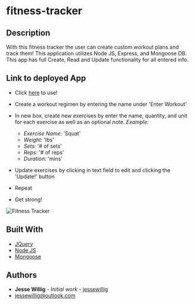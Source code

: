 # fitness-tracker

## Description
With this fitness tracker the user can create custom workout plans and track them! This application utilizes Node JS, Express, and Mongoose DB. This app has full Create, Read and Update functionality for all entered info.

## Link to deployed App
* Click [here]() to use!

* Create a workout regimen by entering the name under 'Enter Workout' 
* In new box, create new exercises by enter the name, quantity, and unit for each exercise as well as an optional note. _Example:_
    * _Exercise Name:_  'Squat'
    * _Weight:_ 'lbs'
    * _Sets:_ '# of sets'
    * _Reps:_ '# of reps'
    * _Duration:_ 'mins'
* Update exercises by clicking in text field to edit and clicking the 'Update!' button
* Repeat
* Get strong!

![Fitness Tracker]()


## Built With

* [JQuery](https://jquery.com/)
* [Node JS](https://nodejs.org/en/)
* [Mongoose](https://mongoosejs.com/)


## Authors

* **Jesse Willig** - *Initial work* - [jessewillig](https://github.com/jessewillig)
* [jessewillig@outlook.com](mailto:jessewillig@outlook.com)